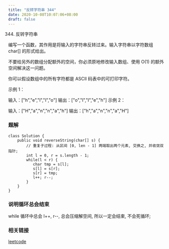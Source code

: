 ```yaml
---
title: "反转字符串 344"
date: 2020-10-08T10:07:06+08:00
draft: false
---
```



344. 反转字符串

编写一个函数，其作用是将输入的字符串反转过来。输入字符串以字符数组 char[] 的形式给出。

不要给另外的数组分配额外的空间，你必须原地修改输入数组、使用 O(1) 的额外空间解决这一问题。

你可以假设数组中的所有字符都是 ASCII 码表中的可打印字符。

 

示例 1：

输入：["h","e","l","l","o"]
输出：["o","l","l","e","h"]
示例 2：

输入：["H","a","n","n","a","h"]
输出：["h","a","n","n","a","H"]



### 题解


```
class Solution {
    public void reverseString(char[] s) {
        // 重复子过程: 从区间 [0, len - 1] 两端取出两个元素, 交换之, 并收敛双指针;
        int l = 0, r = s.length - 1;
        while(l < r) {
           char tmp = s[l];
           s[l] = s[r];
           s[r] = tmp;
           l++; r--;
        }
    }
}
```


### 说明循环总会结束

while 循环中总会 l++, r--, 总会压缩解空间, 所以一定会结束, 不会死循环; 


### 相关链接

[leetcode](https://leetcode-cn.com/problems/reverse-string/)
